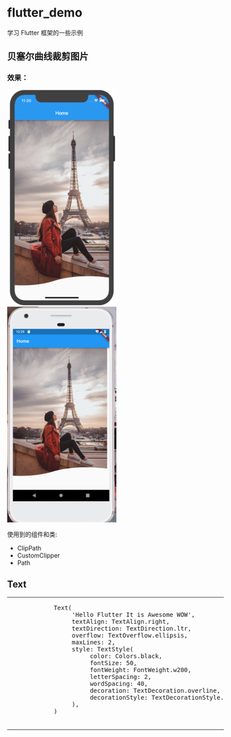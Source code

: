 # flutter_demo

学习 Flutter 框架的一些示例

## 贝塞尔曲线裁剪图片

### 效果：
<div>
<img src="/assets/images/wave-effect-on-ios.png" height="500" />
<img src="/assets/images/wave-effect-on-android.png" height="500" />
</div>

使用到的组件和类:
- ClipPath
- CustomClipper<Path>
- Path


## Text

<table>
    <tr>
        <td>
            <pre>
            Text(
                 'Hello Flutter It is Awesome WOW',
                 textAlign: TextAlign.right,
                 textDirection: TextDirection.ltr,
                 overflow: TextOverflow.ellipsis,
                 maxLines: 2,
                 style: TextStyle(
                      color: Colors.black,
                      fontSize: 50,
                      fontWeight: FontWeight.w200,
                      letterSpacing: 2,
                      wordSpacing: 40,
                      decoration: TextDecoration.overline,
                      decorationStyle: TextDecorationStyle.wavy,
                 ),
            )
            </pre>
        </td>
        <td>
            <img src="/assets/screenshots/text-ios.png" width='400' />
        </td>
    </tr>
</table>
